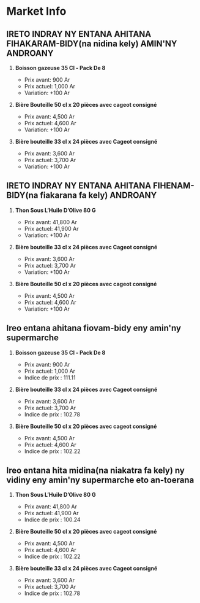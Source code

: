 # Market Info

## IRETO INDRAY NY ENTANA AHITANA FIHAKARAM-BIDY(na nidina kely) AMIN'NY ANDROANY

1. **Boisson gazeuse 35 Cl - Pack De 8**
   - Prix avant: 900 Ar
   - Prix actuel: 1,000 Ar
   - Variation: +100 Ar

2. **Bière Bouteille 50 cl x 20 pièces avec cageot consigné**
   - Prix avant: 4,500 Ar
   - Prix actuel: 4,600 Ar
   - Variation: +100 Ar

3. **Bière bouteille 33 cl x 24 pièces avec Cageot consigné**
   - Prix avant: 3,600 Ar
   - Prix actuel: 3,700 Ar
   - Variation: +100 Ar

## IRETO INDRAY NY ENTANA AHITANA FIHENAM-BIDY(na fiakarana fa kely) ANDROANY

1. **Thon Sous L’Huile D’Olive 80 G**
   - Prix avant: 41,800 Ar
   - Prix actuel: 41,900 Ar
   - Variation: +100 Ar

2. **Bière bouteille 33 cl x 24 pièces avec Cageot consigné**
   - Prix avant: 3,600 Ar
   - Prix actuel: 3,700 Ar
   - Variation: +100 Ar

3. **Bière Bouteille 50 cl x 20 pièces avec cageot consigné**
   - Prix avant: 4,500 Ar
   - Prix actuel: 4,600 Ar
   - Variation: +100 Ar

## Ireo entana ahitana fiovam-bidy eny amin'ny supermarche

1. **Boisson gazeuse 35 Cl - Pack De 8**
   - Prix avant: 900 Ar
   - Prix actuel: 1,000 Ar
   - Indice de prix : 111.11

2. **Bière bouteille 33 cl x 24 pièces avec Cageot consigné**
   - Prix avant: 3,600 Ar
   - Prix actuel: 3,700 Ar
   - Indice de prix : 102.78

3. **Bière Bouteille 50 cl x 20 pièces avec cageot consigné**
   - Prix avant: 4,500 Ar
   - Prix actuel: 4,600 Ar
   - Indice de prix : 102.22

## Ireo entana hita midina(na niakatra fa kely) ny vidiny eny amin'ny supermarche eto an-toerana

1. **Thon Sous L’Huile D’Olive 80 G**
   - Prix avant: 41,800 Ar
   - Prix actuel: 41,900 Ar
   - Indice de prix : 100.24

2. **Bière Bouteille 50 cl x 20 pièces avec cageot consigné**
   - Prix avant: 4,500 Ar
   - Prix actuel: 4,600 Ar
   - Indice de prix : 102.22

3. **Bière bouteille 33 cl x 24 pièces avec Cageot consigné**
   - Prix avant: 3,600 Ar
   - Prix actuel: 3,700 Ar
   - Indice de prix : 102.78

